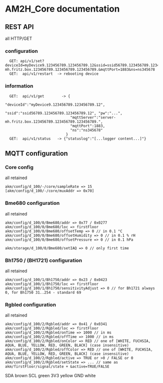 # AM2H_Core documentation

## REST API 
all HTTP/GET 

### configuration

```
  GET: api/v1/set?deviceId=myDevice9.123456789.123456789.12&ssid=ssid56789.123456789.123456789.12&pw=pw3456789.123456789.123456789.12&mqttServer=server-mh.fritz.box.123456789.123456789.123456789.&mqttPort=1883&ns=ns345678
  GET:  api/v1/restart  -> rebooting device
```
### information

```
  GET:  api/v1/get        -> {
                              "deviceId":"myDevice9.123456789.123456789.12",
                              "ssid":"ssid56789.123456789.123456789.12", "pw":"...",
                              "mqttServer":"server-mh.fritz.box.123456789.123456789.123456789.",
                              "mqttPort":1883,
                              "ns":"ns345678"
                            }
  GET:  api/v1/status   -> {"statuslog":"[...logger content...]"}
```
## MQTT configuration

### Core config

all retained

```
akm/config/d_100/-/core/sampleRate => 15
[akm/config/d_100/-/core/muxAddr => 0x70]
```

### Bme680 configuration

all retained

```
akm/config/d_100/0/Bme680/addr => 0x77 / 0x0277
akm/config/d_100/0/Bme680/loc => firstFloor
akm/config/d_100/0/Bme680/offsetTemp => 0 // in 0.1 °C
akm/config/d_100/0/Bme680/offsetHumidity => 0 // in 0.1 % rH
akm/config/d_100/0/Bme680/offsetPressure => 0 // in 0.1 hPa

akm/storage/d_100/0/Bme680/setIAQ => 0 // only first time
```

### Bh1750 / (BH1721) configuration

all retained

```
akm/config/d_100/1/Bh1750/addr => 0x23 / 0x0423
akm/config/d_100/1/Bh1750/loc => firstFloor
akm/config/d_100/1/Bh1750/sensitivityAdjust => 0 // for Bh1721 always 0, for Bh1750 31..254 - standard 69
```

### Rgbled configuration

all retained

```
akm/config/d_100/2/Rgbled/addr => 0x41 / 0x0341
akm/config/d_100/2/Rgbled/loc => firstFloor
akm/config/d_100/2/Rgbled/onTime => 1000 // in ms
akm/config/d_100/2/Rgbled/offTime => 1000 // in ms
akm/config/d_100/2/Rgbled/onColor => RED // one of [WHITE, FUCHSIA, AQUA, BLUE, YELLOW, RED, GREEN, BLACK] (case insensitive)
akm/config/d_100/2/Rgbled/offColor => RED // one of [WHITE, FUCHSIA, AQUA, BLUE, YELLOW, RED, GREEN, BLACK] (case insensitive)
akm/config/d_100/2/Rgbled/active => TRUE or >0 / FALSE or 0
akm/config/d_100/2/Rgbled/setState => ... // same as akm/firstFloor/signal/state + &active=TRUE/FALSE

```


SDA brown
SCL green
3V3 yellow
GND white

